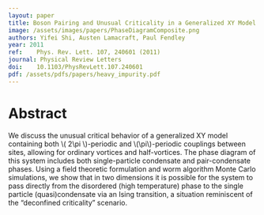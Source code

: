 ```yaml
---
layout: paper
title: Boson Pairing and Unusual Criticality in a Generalized XY Model
image: /assets/images/papers/PhaseDiagramComposite.png
authors: Yifei Shi, Austen Lamacraft, Paul Fendley
year: 2011
ref: 	Phys. Rev. Lett. 107, 240601 (2011)
journal: Physical Review Letters
doi: 	10.1103/PhysRevLett.107.240601
pdf: /assets/pdfs/papers/heavy_impurity.pdf
---
```


# Abstract

We discuss the unusual critical behavior of a generalized XY model containing both \\( 2\pi \\)-periodic and \\(\pi\\)-periodic couplings between sites, allowing for ordinary vortices and half-vortices. The phase diagram of this system includes both single-particle condensate and pair-condensate phases. Using a field theoretic formulation and worm algorithm Monte Carlo simulations, we show that in two dimensions it is possible for the system to pass directly from the disordered (high temperature) phase to the single particle (quasi)condensate via an Ising transition, a situation reminiscent of the “deconfined criticality” scenario.
